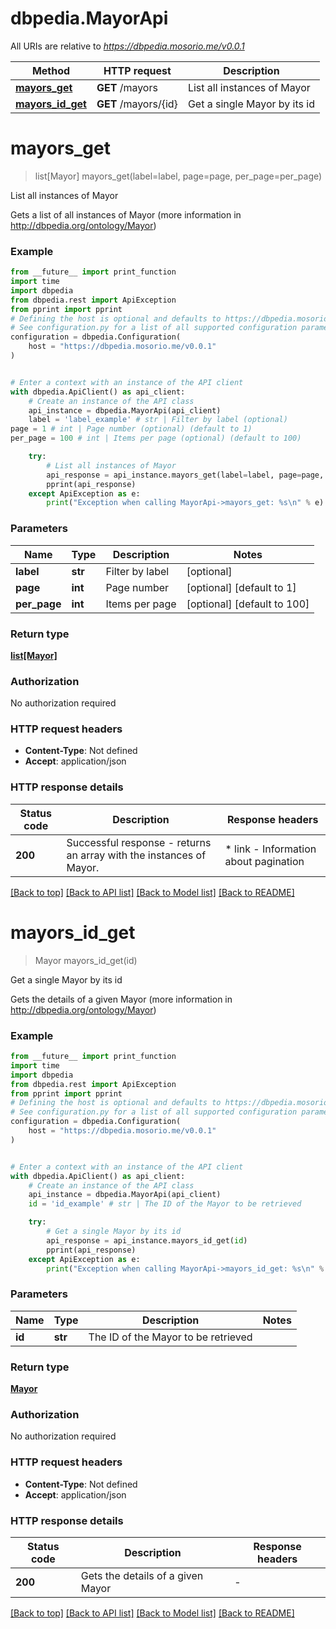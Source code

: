 # dbpedia.MayorApi

All URIs are relative to *https://dbpedia.mosorio.me/v0.0.1*

Method | HTTP request | Description
------------- | ------------- | -------------
[**mayors_get**](MayorApi.md#mayors_get) | **GET** /mayors | List all instances of Mayor
[**mayors_id_get**](MayorApi.md#mayors_id_get) | **GET** /mayors/{id} | Get a single Mayor by its id


# **mayors_get**
> list[Mayor] mayors_get(label=label, page=page, per_page=per_page)

List all instances of Mayor

Gets a list of all instances of Mayor (more information in http://dbpedia.org/ontology/Mayor)

### Example

```python
from __future__ import print_function
import time
import dbpedia
from dbpedia.rest import ApiException
from pprint import pprint
# Defining the host is optional and defaults to https://dbpedia.mosorio.me/v0.0.1
# See configuration.py for a list of all supported configuration parameters.
configuration = dbpedia.Configuration(
    host = "https://dbpedia.mosorio.me/v0.0.1"
)


# Enter a context with an instance of the API client
with dbpedia.ApiClient() as api_client:
    # Create an instance of the API class
    api_instance = dbpedia.MayorApi(api_client)
    label = 'label_example' # str | Filter by label (optional)
page = 1 # int | Page number (optional) (default to 1)
per_page = 100 # int | Items per page (optional) (default to 100)

    try:
        # List all instances of Mayor
        api_response = api_instance.mayors_get(label=label, page=page, per_page=per_page)
        pprint(api_response)
    except ApiException as e:
        print("Exception when calling MayorApi->mayors_get: %s\n" % e)
```

### Parameters

Name | Type | Description  | Notes
------------- | ------------- | ------------- | -------------
 **label** | **str**| Filter by label | [optional] 
 **page** | **int**| Page number | [optional] [default to 1]
 **per_page** | **int**| Items per page | [optional] [default to 100]

### Return type

[**list[Mayor]**](Mayor.md)

### Authorization

No authorization required

### HTTP request headers

 - **Content-Type**: Not defined
 - **Accept**: application/json

### HTTP response details
| Status code | Description | Response headers |
|-------------|-------------|------------------|
**200** | Successful response - returns an array with the instances of Mayor. |  * link - Information about pagination <br>  |

[[Back to top]](#) [[Back to API list]](../README.md#documentation-for-api-endpoints) [[Back to Model list]](../README.md#documentation-for-models) [[Back to README]](../README.md)

# **mayors_id_get**
> Mayor mayors_id_get(id)

Get a single Mayor by its id

Gets the details of a given Mayor (more information in http://dbpedia.org/ontology/Mayor)

### Example

```python
from __future__ import print_function
import time
import dbpedia
from dbpedia.rest import ApiException
from pprint import pprint
# Defining the host is optional and defaults to https://dbpedia.mosorio.me/v0.0.1
# See configuration.py for a list of all supported configuration parameters.
configuration = dbpedia.Configuration(
    host = "https://dbpedia.mosorio.me/v0.0.1"
)


# Enter a context with an instance of the API client
with dbpedia.ApiClient() as api_client:
    # Create an instance of the API class
    api_instance = dbpedia.MayorApi(api_client)
    id = 'id_example' # str | The ID of the Mayor to be retrieved

    try:
        # Get a single Mayor by its id
        api_response = api_instance.mayors_id_get(id)
        pprint(api_response)
    except ApiException as e:
        print("Exception when calling MayorApi->mayors_id_get: %s\n" % e)
```

### Parameters

Name | Type | Description  | Notes
------------- | ------------- | ------------- | -------------
 **id** | **str**| The ID of the Mayor to be retrieved | 

### Return type

[**Mayor**](Mayor.md)

### Authorization

No authorization required

### HTTP request headers

 - **Content-Type**: Not defined
 - **Accept**: application/json

### HTTP response details
| Status code | Description | Response headers |
|-------------|-------------|------------------|
**200** | Gets the details of a given Mayor |  -  |

[[Back to top]](#) [[Back to API list]](../README.md#documentation-for-api-endpoints) [[Back to Model list]](../README.md#documentation-for-models) [[Back to README]](../README.md)

